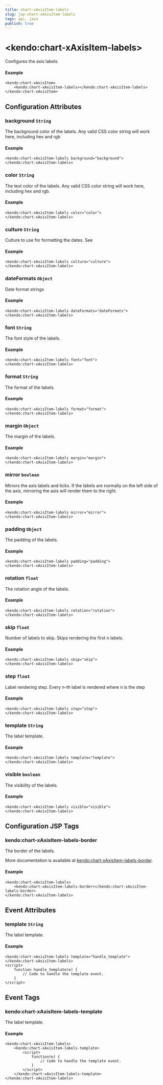 ```yaml
---
title: chart-xAxisItem-labels
slug: jsp-chart-xAxisItem-labels
tags: api, java
publish: true
---
```


# \<kendo:chart-xAxisItem-labels\>

Configures the axis labels.

#### Example
    <kendo:chart-xAxisItem>
        <kendo:chart-xAxisItem-labels></kendo:chart-xAxisItem-labels>
    </kendo:chart-xAxisItem>

## Configuration Attributes

### background `String`

The background color of the labels. Any valid CSS color string will work here, including
hex and rgb

#### Example
    <kendo:chart-xAxisItem-labels background="background">
    </kendo:chart-xAxisItem-labels>

### color `String`

The text color of the labels. Any valid CSS color string will work here, including hex and rgb.

#### Example
    <kendo:chart-xAxisItem-labels color="color">
    </kendo:chart-xAxisItem-labels>

### culture `String`

Culture to use for formatting the dates. See

#### Example
    <kendo:chart-xAxisItem-labels culture="culture">
    </kendo:chart-xAxisItem-labels>

### dateFormats `Object`

Date format strings

#### Example
    <kendo:chart-xAxisItem-labels dateFormats="dateFormats">
    </kendo:chart-xAxisItem-labels>

### font `String`

The font style of the labels.

#### Example
    <kendo:chart-xAxisItem-labels font="font">
    </kendo:chart-xAxisItem-labels>

### format `String`

The format of the labels.

#### Example
    <kendo:chart-xAxisItem-labels format="format">
    </kendo:chart-xAxisItem-labels>

### margin `Object`

The margin of the labels.

#### Example
    <kendo:chart-xAxisItem-labels margin="margin">
    </kendo:chart-xAxisItem-labels>

### mirror `boolean`

Mirrors the axis labels and ticks.
If the labels are normally on the left side of the axis,
mirroring the axis will render them to the right.

#### Example
    <kendo:chart-xAxisItem-labels mirror="mirror">
    </kendo:chart-xAxisItem-labels>

### padding `Object`

The padding of the labels.

#### Example
    <kendo:chart-xAxisItem-labels padding="padding">
    </kendo:chart-xAxisItem-labels>

### rotation `float`

The rotation angle of the labels.

#### Example
    <kendo:chart-xAxisItem-labels rotation="rotation">
    </kendo:chart-xAxisItem-labels>

### skip `float`

Number of labels to skip.
Skips rendering the first n labels.

#### Example
    <kendo:chart-xAxisItem-labels skip="skip">
    </kendo:chart-xAxisItem-labels>

### step `float`

Label rendering step.
Every n-th label is rendered where n is the step

#### Example
    <kendo:chart-xAxisItem-labels step="step">
    </kendo:chart-xAxisItem-labels>

### template `String`

The label template.

#### Example
    <kendo:chart-xAxisItem-labels template="template">
    </kendo:chart-xAxisItem-labels>

### visible `boolean`

The visibility of the labels.

#### Example
    <kendo:chart-xAxisItem-labels visible="visible">
    </kendo:chart-xAxisItem-labels>


##  Configuration JSP Tags

### kendo:chart-xAxisItem-labels-border

The border of the labels.

More documentation is available at [kendo:chart-xAxisItem-labels-border](chart/xaxisitem-labels-border).

#### Example

    <kendo:chart-xAxisItem-labels>
        <kendo:chart-xAxisItem-labels-border></kendo:chart-xAxisItem-labels-border>
    </kendo:chart-xAxisItem-labels>


## Event Attributes

### template `String`

The label template.

#### Example
    <kendo:chart-xAxisItem-labels template="handle_template">
    </kendo:chart-xAxisItem-labels>
    <script>
        function handle_template(e) {
            // Code to handle the template event.
        }
    </script>

## Event Tags

### kendo:chart-xAxisItem-labels-template

The label template.

#### Example
    <kendo:chart-xAxisItem-labels>
        <kendo:chart-xAxisItem-labels-template>
            <script>
                function(e) {
                    // Code to handle the template event.
                }
            </script>
        </kendo:chart-xAxisItem-labels-template>
    </kendo:chart-xAxisItem-labels>

